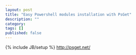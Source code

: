 ```yaml
---
layout: post
title: "Easy Powershell modules installation with PsGet"
description: ""
category: 
tags: []
published: false
---
```

{% include JB/setup %}
http://psget.net/